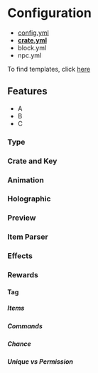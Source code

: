 # Configuration

* [config.yml](config.md)
* **[crate.yml](crate.md)**
* block.yml
* npc.yml

To find templates, click [here](template.md)

<!-- todo: Finish writing sections after finalizing plugin details -->
## Features

* A
* B
* C

### Type

### Crate and Key

### Animation

### Holographic

### Preview

### Item Parser

### Effects

### Rewards

#### Tag

##### Items

##### Commands

##### Chance

##### Unique vs Permission